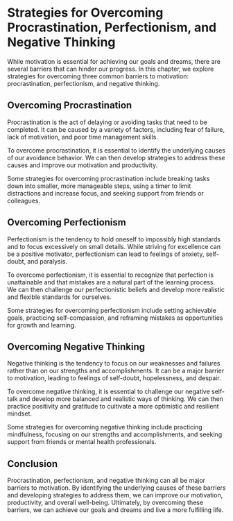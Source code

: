 Strategies for Overcoming Procrastination, Perfectionism, and Negative Thinking
=============================================================================================================================

While motivation is essential for achieving our goals and dreams, there are several barriers that can hinder our progress. In this chapter, we explore strategies for overcoming three common barriers to motivation: procrastination, perfectionism, and negative thinking.

Overcoming Procrastination
--------------------------

Procrastination is the act of delaying or avoiding tasks that need to be completed. It can be caused by a variety of factors, including fear of failure, lack of motivation, and poor time management skills.

To overcome procrastination, it is essential to identify the underlying causes of our avoidance behavior. We can then develop strategies to address these causes and improve our motivation and productivity.

Some strategies for overcoming procrastination include breaking tasks down into smaller, more manageable steps, using a timer to limit distractions and increase focus, and seeking support from friends or colleagues.

Overcoming Perfectionism
------------------------

Perfectionism is the tendency to hold oneself to impossibly high standards and to focus excessively on small details. While striving for excellence can be a positive motivator, perfectionism can lead to feelings of anxiety, self-doubt, and paralysis.

To overcome perfectionism, it is essential to recognize that perfection is unattainable and that mistakes are a natural part of the learning process. We can then challenge our perfectionistic beliefs and develop more realistic and flexible standards for ourselves.

Some strategies for overcoming perfectionism include setting achievable goals, practicing self-compassion, and reframing mistakes as opportunities for growth and learning.

Overcoming Negative Thinking
----------------------------

Negative thinking is the tendency to focus on our weaknesses and failures rather than on our strengths and accomplishments. It can be a major barrier to motivation, leading to feelings of self-doubt, hopelessness, and despair.

To overcome negative thinking, it is essential to challenge our negative self-talk and develop more balanced and realistic ways of thinking. We can then practice positivity and gratitude to cultivate a more optimistic and resilient mindset.

Some strategies for overcoming negative thinking include practicing mindfulness, focusing on our strengths and accomplishments, and seeking support from friends or mental health professionals.

Conclusion
----------

Procrastination, perfectionism, and negative thinking can all be major barriers to motivation. By identifying the underlying causes of these barriers and developing strategies to address them, we can improve our motivation, productivity, and overall well-being. Ultimately, by overcoming these barriers, we can achieve our goals and dreams and live a more fulfilling life.
